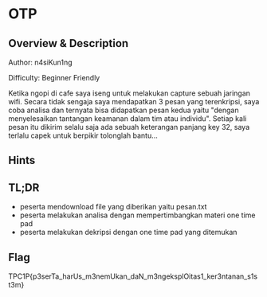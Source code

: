 # OTP

## Overview & Description

Author: n4siKun1ng

Difficulty: Beginner Friendly

Ketika ngopi di cafe saya iseng untuk melakukan capture sebuah jaringan wifi. Secara tidak sengaja
saya mendapatkan 3 pesan yang terenkripsi, saya coba analisa dan ternyata bisa didapatkan pesan 
kedua yaitu "dengan menyelesaikan tantangan keamanan dalam tim atau individu". Setiap kali pesan itu
dikirim selalu saja ada sebuah keterangan panjang key 32, saya terlalu capek untuk berpikir tolonglah bantu...

## Hints

## TL;DR
- peserta mendownload file yang diberikan yaitu pesan.txt
- peserta melakukan analisa dengan mempertimbangkan materi one time pad
- peserta melakukan dekripsi dengan one time pad yang ditemukan

## Flag
TPC1P{p3serTa_harUs_m3nemUkan_daN_m3ngeksplOitas1_ker3ntanan_s1st3m}